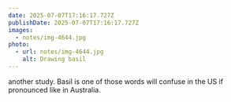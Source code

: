 ```yaml
---
date: 2025-07-07T17:16:17.727Z
publishDate: 2025-07-07T17:16:17.727Z
images:
  - notes/img-4644.jpg
photo:
  - url: notes/img-4644.jpg
    alt: Drawing basil
---
```


another study. Basil is one of those words will confuse in the US if pronounced like in Australia. 
